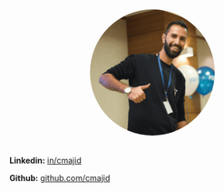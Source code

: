 <div style="text-align:center;margin-bottom:2rem;">
  <img src="https://raw.githubusercontent.com/cmajid/cmajid.github.io/main/IAMMAJID.png"  alt="I am Majid!" style="border-radius:50%;width:220px;" />
</div>


**Linkedin:** [in/cmajid](https://www.linkedin.com/in/cmajid)

**Github:** [github.com/cmajid](https://github.com/cmajid)
